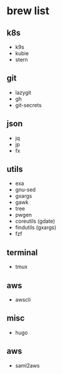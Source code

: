# brew list

## k8s
- k9s
- kubie
- stern

## git
- lazygit
- gh
- git-secrets

## json
- jq
- jp
- fx

## utils
- exa
- gnu-sed
- gxargs
- gawk
- tree
- pwgen
- coreutils (gdate)
- findutils (gxargs)
- fzf

## terminal
- tmux


## aws
- awscli

## misc

- hugo

## aws
- saml2aws

